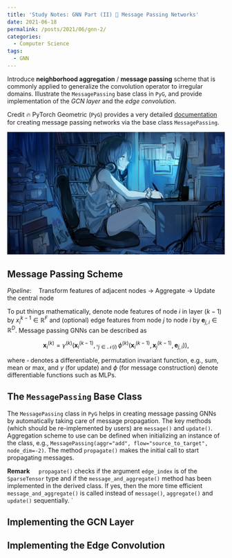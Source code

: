 ```yaml
---
title: 'Study Notes: GNN Part (II) 🌲 Message Passing Networks'
date: 2021-06-18
permalink: /posts/2021/06/gnn-2/
categories:
  - Computer Science
tags:
  - GNN
---
```


Introduce **neighborhood aggregation** / **message passing** scheme that is commonly applied to generalize the convolution operator to irregular domains. Illustrate the `MessagePassing` base class in `PyG`, and provide implementation of the *GCN layer* and the *edge convolution*.

Credit 🔥 PyTorch Geometric (`PyG`) provides a very detailed [documentation](https://pytorch-geometric.readthedocs.io/en/latest/notes/create_gnn.html#creating-message-passing-networks) for creating message passing networks via the base class `MessagePassing`.

![](/assets/img/banner-2.jpg)

## Message Passing Scheme

*Pipeline*:$\quad$Transform features of adjacent nodes $\to$ Aggregate $\to$ Update the central node

To put things mathematically, denote node features of node $i$ in layer $(k-1)$ by $x_i^{k-1}\in \mathbb{R}^F$ and (optional) edge features from node $j$ to node $i$ by $\mathbf{e}_{j, i}\in\mathbb{R}^D$. Message passing GNNs can be described as

$$
\mathbf{x}_i^{(k)} = \gamma^{(k)} \left( \mathbf{x}_i^{(k-1)}, \square_{j \in \mathcal{N}(i)} \, \phi^{(k)}\left(\mathbf{x}_i^{(k-1)}, \mathbf{x}_j^{(k-1)},\mathbf{e}_{j,i}\right) \right),
$$

where $\square$ denotes a differentiable, permutation invariant function, e.g., sum, mean or max, and $\gamma$ (for update) and $\phi$ (for message construction) denote differentiable functions such as MLPs.

## The `MessagePassing` Base Class

The `MessagePassing` class in `PyG` helps in creating message passing GNNs by automatically taking care of message propagation. The key methods (which should be re-implemented by users) are `message()` and `update()`. Aggregation scheme to use can be defined when initializing an instance of the class, e.g., `MessagePassing(aggr="add", flow="source_to_target", node_dim=-2)`. The method `propagate()` makes the initial call to start propagating messages.

**Remark** $\quad$`propagate()` checks if the argument `edge_index` is of the `SparseTensor` type and if the `message_and_aggregate()` method has been implemented in the derived class. If yes, then the more time efficient `message_and_aggregate()` is called instead of `message()`, `aggregate()` and `update()` sequentially. `

## Implementing the GCN Layer

## Implementing the Edge Convolution

